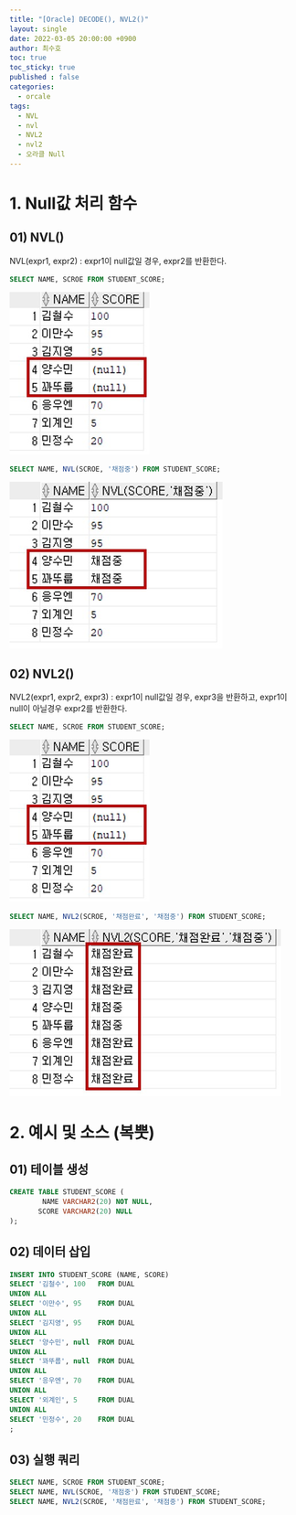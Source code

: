 ```yaml
---
title: "[Oracle] DECODE(), NVL2()"
layout: single
date: 2022-03-05 20:00:00 +0900
author: 최수호
toc: true  
toc_sticky: true 
published : false
categories: 
  - orcale
tags:
  - NVL
  - nvl
  - NVL2
  - nvl2
  - 오라클 Null
---
```

# 1. Null값 처리 함수
## 01) NVL()
NVL(expr1, expr2) : expr1이 null값일 경우, expr2를 반환한다.

```sql
SELECT NAME, SCROE FROM STUDENT_SCORE;
```
![RANK() 결과](/assets/images/posts/oracle-nvl-function-result-01.jpg)

```sql
SELECT NAME, NVL(SCROE, '채점중') FROM STUDENT_SCORE;
```
![RANK() 결과](/assets/images/posts/oracle-nvl-function-result-02.jpg)

## 02) NVL2()
NVL2(expr1, expr2, expr3) : expr1이 null값일 경우, expr3을 반환하고, expr1이 null이 아닐경우 expr2를 반환한다.

```sql
SELECT NAME, SCROE FROM STUDENT_SCORE;
```
![RANK() 결과](/assets/images/posts/oracle-nvl-function-result-01.jpg)

```sql
SELECT NAME, NVL2(SCROE, '채점완료', '채점중') FROM STUDENT_SCORE;
```
![RANK() 결과](/assets/images/posts/oracle-nvl-function-result-03.jpg)


# 2. 예시 및 소스 (복뿟)
## 01) 테이블 생성
```sql
CREATE TABLE STUDENT_SCORE (
        NAME VARCHAR2(20) NOT NULL,
       SCORE VARCHAR2(20) NULL
);
```

## 02) 데이터 삽입
```sql
INSERT INTO STUDENT_SCORE (NAME, SCORE)
SELECT '김철수', 100   FROM DUAL
UNION ALL
SELECT '이만수', 95    FROM DUAL
UNION ALL
SELECT '김지영', 95    FROM DUAL
UNION ALL
SELECT '양수민', null  FROM DUAL
UNION ALL
SELECT '꽈뚜룹', null  FROM DUAL
UNION ALL
SELECT '응우엔', 70    FROM DUAL
UNION ALL
SELECT '외계인', 5     FROM DUAL
UNION ALL
SELECT '민정수', 20    FROM DUAL
;
```

## 03) 실행 쿼리
```sql
SELECT NAME, SCROE FROM STUDENT_SCORE;
SELECT NAME, NVL(SCROE, '채점중') FROM STUDENT_SCORE;
SELECT NAME, NVL2(SCROE, '채점완료', '채점중') FROM STUDENT_SCORE;
```

<script src="https://utteranc.es/client.js"
    repo="apt-get-install/apt-get-install.github.io"
    issue-term="title"
    theme="github-light"
    crossorigin="anonymous"
    async>
</script>